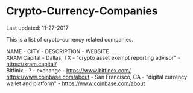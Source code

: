 # Crypto-Currency-Companies

Last updated: 11-27-2017

This is a list of crypto-currency related companies. 

NAME - CITY - DESCRIPTION - WEBSITE<br/>
XRAM Capital - Dallas, TX - "crypto asset exempt reporting advisor" - https://xram.capital/</br>
Bitfinix - ? - exchange - https://www.bitfinex.com/</br>
https://www.coinbase.com/about - San Francisco, CA - "digital currency wallet and platform" - https://www.coinbase.com/about<br/>

